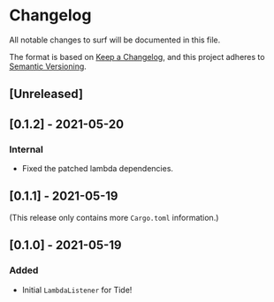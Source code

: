 # Changelog

All notable changes to surf will be documented in this file.

The format is based on [Keep a Changelog](https://keepachangelog.com/en/1.0.0/),
and this project adheres to [Semantic Versioning](https://book.async.rs/overview/stability-guarantees.html).

## [Unreleased]

## [0.1.2] - 2021-05-20

### Internal
- Fixed the patched lambda dependencies.

## [0.1.1] - 2021-05-19

(This release only contains more `Cargo.toml` information.)

## [0.1.0] - 2021-05-19

### Added
- Initial `LambdaListener` for Tide!

